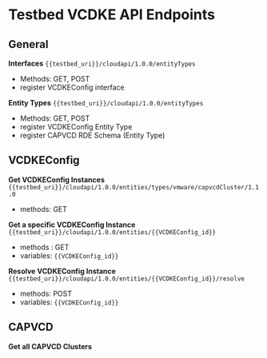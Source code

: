 # Testbed VCDKE API Endpoints
## General
**Interfaces**
`{{testbed_uri}}/cloudapi/1.0.0/entityTypes`
- Methods: GET, POST
- register VCDKEConfig interface

**Entity Types**
`{{testbed_uri}}/cloudapi/1.0.0/entityTypes`
- Methods: GET, POST
- register VCDKEConfig Entity Type
- register CAPVCD RDE Schema (Entity Type)

## VCDKEConfig
**Get VCDKEConfig Instances**
`{{testbed_uri}}/cloudapi/1.0.0/entities/types/vmware/capvcdCluster/1.1.0`
- methods: GET

**Get a specific VCDKEConfig Instance**
`{{testbed_uri}}/cloudapi/1.0.0/entities/{{VCDKEConfig_id}}`
- methods : GET
- variables: `{{VCDKEConfig_id}}`

**Resolve VCDKEConfig Instance**
`{{testbed_uri}}/cloudapi/1.0.0/entities/{{VCDKEConfig_id}}/resolve`
- methods: POST
- variables: `{{VCDKEConfig_id}}`

## CAPVCD
**Get all CAPVCD Clusters**
